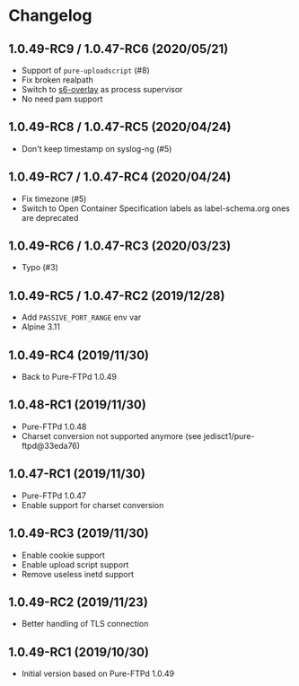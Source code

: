 # Changelog

## 1.0.49-RC9 / 1.0.47-RC6 (2020/05/21)

* Support of `pure-uploadscript` (#8)
* Fix broken realpath
* Switch to [s6-overlay](https://github.com/just-containers/s6-overlay/) as process supervisor
* No need pam support

## 1.0.49-RC8 / 1.0.47-RC5 (2020/04/24)

* Don't keep timestamp on syslog-ng (#5)

## 1.0.49-RC7 / 1.0.47-RC4 (2020/04/24)

* Fix timezone (#5)
* Switch to Open Container Specification labels as label-schema.org ones are deprecated

## 1.0.49-RC6 / 1.0.47-RC3 (2020/03/23)

* Typo (#3)

## 1.0.49-RC5 / 1.0.47-RC2 (2019/12/28)

* Add `PASSIVE_PORT_RANGE` env var
* Alpine 3.11

## 1.0.49-RC4 (2019/11/30)

* Back to Pure-FTPd 1.0.49

## 1.0.48-RC1 (2019/11/30)

* Pure-FTPd 1.0.48
* Charset conversion not supported anymore (see jedisct1/pure-ftpd@33eda76)

## 1.0.47-RC1 (2019/11/30)

* Pure-FTPd 1.0.47
* Enable support for charset conversion

## 1.0.49-RC3 (2019/11/30)

* Enable cookie support
* Enable upload script support
* Remove useless inetd support

## 1.0.49-RC2 (2019/11/23)

* Better handling of TLS connection

## 1.0.49-RC1 (2019/10/30)

* Initial version based on Pure-FTPd 1.0.49
